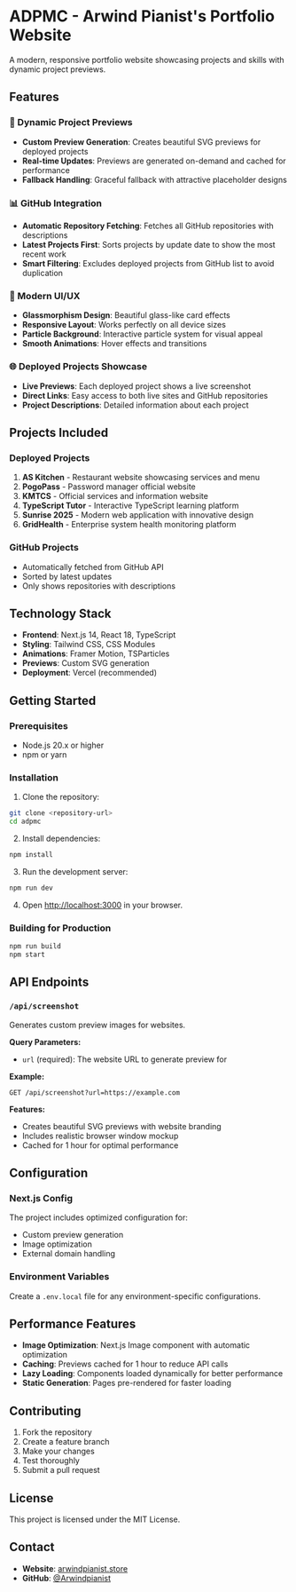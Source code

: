 # ADPMC - Arwind Pianist's Portfolio Website

A modern, responsive portfolio website showcasing projects and skills with dynamic project previews.

## Features

### 🚀 Dynamic Project Previews
- **Custom Preview Generation**: Creates beautiful SVG previews for deployed projects
- **Real-time Updates**: Previews are generated on-demand and cached for performance
- **Fallback Handling**: Graceful fallback with attractive placeholder designs

### 📊 GitHub Integration
- **Automatic Repository Fetching**: Fetches all GitHub repositories with descriptions
- **Latest Projects First**: Sorts projects by update date to show the most recent work
- **Smart Filtering**: Excludes deployed projects from GitHub list to avoid duplication

### 🎨 Modern UI/UX
- **Glassmorphism Design**: Beautiful glass-like card effects
- **Responsive Layout**: Works perfectly on all device sizes
- **Particle Background**: Interactive particle system for visual appeal
- **Smooth Animations**: Hover effects and transitions

### 🌐 Deployed Projects Showcase
- **Live Previews**: Each deployed project shows a live screenshot
- **Direct Links**: Easy access to both live sites and GitHub repositories
- **Project Descriptions**: Detailed information about each project

## Projects Included

### Deployed Projects
1. **AS Kitchen** - Restaurant website showcasing services and menu
2. **PogoPass** - Password manager official website
3. **KMTCS** - Official services and information website
4. **TypeScript Tutor** - Interactive TypeScript learning platform
5. **Sunrise 2025** - Modern web application with innovative design
6. **GridHealth** - Enterprise system health monitoring platform

### GitHub Projects
- Automatically fetched from GitHub API
- Sorted by latest updates
- Only shows repositories with descriptions

## Technology Stack

- **Frontend**: Next.js 14, React 18, TypeScript
- **Styling**: Tailwind CSS, CSS Modules
- **Animations**: Framer Motion, TSParticles
- **Previews**: Custom SVG generation
- **Deployment**: Vercel (recommended)

## Getting Started

### Prerequisites
- Node.js 20.x or higher
- npm or yarn

### Installation

1. Clone the repository:
```bash
git clone <repository-url>
cd adpmc
```

2. Install dependencies:
```bash
npm install
```

3. Run the development server:
```bash
npm run dev
```

4. Open [http://localhost:3000](http://localhost:3000) in your browser.

### Building for Production

```bash
npm run build
npm start
```

## API Endpoints

### `/api/screenshot`
Generates custom preview images for websites.

**Query Parameters:**
- `url` (required): The website URL to generate preview for

**Example:**
```
GET /api/screenshot?url=https://example.com
```

**Features:**
- Creates beautiful SVG previews with website branding
- Includes realistic browser window mockup
- Cached for 1 hour for optimal performance

## Configuration

### Next.js Config
The project includes optimized configuration for:
- Custom preview generation
- Image optimization
- External domain handling

### Environment Variables
Create a `.env.local` file for any environment-specific configurations.

## Performance Features

- **Image Optimization**: Next.js Image component with automatic optimization
- **Caching**: Previews cached for 1 hour to reduce API calls
- **Lazy Loading**: Components loaded dynamically for better performance
- **Static Generation**: Pages pre-rendered for faster loading

## Contributing

1. Fork the repository
2. Create a feature branch
3. Make your changes
4. Test thoroughly
5. Submit a pull request

## License

This project is licensed under the MIT License.

## Contact

- **Website**: [arwindpianist.store](https://arwindpianist.store)
- **GitHub**: [@Arwindpianist](https://github.com/Arwindpianist)
